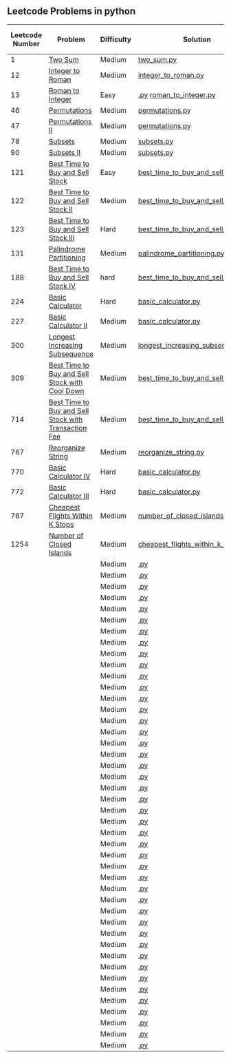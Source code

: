 ## Leetcode Problems in python

| Leetcode Number | Problem                                                                                                                                                 | Difficulty | Solution                                                                                                                     | Applied Data Structure / Algorithms | Note |
|-----------------|---------------------------------------------------------------------------------------------------------------------------------------------------------|------------|------------------------------------------------------------------------------------------------------------------------------|-------------------------------------|------|
| 1               | [Two Sum](https://leetcode.com/problems/two-sum/description/)                                                                                           | Medium     | [two_sum.py](solutions/two_sum.py)                                                                                           |                                     |      | Array/String
| 12              | [Integer to Roman](https://leetcode.com/problems/integer-to-roman/description/)                                                                         | Medium     | [integer_to_roman.py](solutions/integer_to_roman.py)                                                                         | Array/String                        |      |
| 13              | [Roman to Integer](https://leetcode.com/problems/roman-to-integer/description/)                                                                         | Easy       | [.py](solutions/.py)                                                    [roman_to_integer.py](solutions/roman_to_integer.py) | Array/String                        |      |
| 46              | [Permutations](https://leetcode.com/problems/permutations/description/)                                                                                 | Medium     | [permutations.py](solutions/permutations.py)                                                                                 | Backtracking                        |      |
| 47              | [Permutations II](https://leetcode.com/problems/permutations-ii/description/)                                                                           | Medium     | [permutations.py](solutions/permutations.py)                                                                                 | Backtracking                        |      |
| 78              | [Subsets](https://leetcode.com/problems/subsets/description/)                                                                                           | Medium     | [subsets.py](solutions/subsets.py)                                                                                           | Backtracking                        |      |
| 90              | [Subsets II](https://leetcode.com/problems/subsets-ii/description/)                                                                                     | Medium     | [subsets.py](solutions/subsets.py)                                                                                           | Backtracking                        |      |
| 121             | [Best Time to Buy and Sell Stock](https://leetcode.com/problems/best-time-to-buy-and-sell-stock/description/)                                           | Easy       | [best_time_to_buy_and_sell_stock.py](solutions/best_time_to_buy_and_sell_stock.py)                                           | Dynamic Programming                 |      |
| 122             | [Best Time to Buy and Sell Stock II](https://leetcode.com/problems/best-time-to-buy-and-sell-stock-ii/description/)                                     | Medium     | [best_time_to_buy_and_sell_stock.py](solutions/best_time_to_buy_and_sell_stock.py)                                           | Dynamic Programming                 |      |
| 123             | [Best Time to Buy and Sell Stock III](https://leetcode.com/problems/best-time-to-buy-and-sell-stock-iii/description/)                                   | Hard       | [best_time_to_buy_and_sell_stock.py](solutions/best_time_to_buy_and_sell_stock.py)                                           | Dynamic Programming                 |      |
| 131             | [Palindrome Partitioning](https://leetcode.com/problems/palindrome-partitioning/description/)                                                           | Medium     | [palindrome_partitioning.py](solutions/palindrome_partitioning.py)                                                           | Backtracking                        |      |
| 188             | [Best Time to Buy and Sell Stock IV](https://leetcode.com/problems/best-time-to-buy-and-sell-stock-iv/description/)                                     | hard       | [best_time_to_buy_and_sell_stock.py](solutions/best_time_to_buy_and_sell_stock.py)                                           | Dynamic Programming                 |      |
| 224             | [Basic Calculator](https://leetcode.com/problems/basic-calculator/description/)                                                                         | Hard       | [basic_calculator.py](solutions/basic_calculator.py)                                                                         | Stack                               |      |
| 227             | [Basic Calculator II](https://leetcode.com/problems/basic-calculator-ii/description/)                                                                   | Medium     | [basic_calculator.py](solutions/basic_calculator.py)                                                                         | Stack                               |      |
| 300             | [Longest Increasing Subsequence](https://leetcode.com/problems/longest-increasing-subsequence/description/)                                             | Medium     | [longest_increasing_subsequence.py](solutions/longest_increasing_subsequence.py.py)                                          | Dynamic Programming                 |      |
| 309             | [Best Time to Buy and Sell Stock with Cool Down](https://leetcode.com/problems/best-time-to-buy-and-sell-stock-with-cooldown/description/)              | Medium     | [best_time_to_buy_and_sell_stock.py](solutions/best_time_to_buy_and_sell_stock.py)                                           | Dynamic Programming                 |      |
| 714             | [Best Time to Buy and Sell Stock with Transaction Fee](https://leetcode.com/problems/best-time-to-buy-and-sell-stock-with-transaction-fee/description/) | Medium     | [best_time_to_buy_and_sell_stock.py](solutions/best_time_to_buy_and_sell_stock.py)                                           | Dynamic Programming                 |      |
| 767             | [Reorganize String](https://leetcode.com/problems/reorganize-string/description/)                                                                       | Medium     | [reorganize_string.py](solutions/reorganize_string.py)                                                                       |                                     |      |
| 770             | [Basic Calculator IV](https://leetcode.com/problems/basic-calculator-iv/description/)                                                                   | Hard       | [basic_calculator.py](solutions/basic_calculator.py)                                                                         | Stack                               |      |
| 772             | [Basic Calculator III](resources/basic_calculator_iii.md)                                                                                               | Hard       | [basic_calculator.py](solutions/basic_calculator.py)                                                                         | Stack                               |      |
| 787             | [Cheapest Flights Within K Stops](https://leetcode.com/problems/cheapest-flights-within-k-stops/description/)                                           | Medium     | [number_of_closed_islands.py](solutions/number_of_closed_islands.py)                                                         | Backtracking                        |      |
| 1254            | [Number of Closed Islands](https://leetcode.com/problems/number-of-closed-islands/description/)                                                         | Medium     | [cheapest_flights_within_k_stops.py](solutions/cheapest_flights_within_k_stops.py)                                           | Dynamic Programming                 |      |
|                 | []()                                                                                                                                                    | Medium     | [.py](solutions/.py)                                                                                                         |                                     |      |
|                 | []()                                                                                                                                                    | Medium     | [.py](solutions/.py)                                                                                                         |                                     |      |
|                 | []()                                                                                                                                                    | Medium     | [.py](solutions/.py)                                                                                                         |                                     |      |
|                 | []()                                                                                                                                                    | Medium     | [.py](solutions/.py)                                                                                                         |                                     |      |
|                 | []()                                                                                                                                                    | Medium     | [.py](solutions/.py)                                                                                                         |                                     |      |
|                 | []()                                                                                                                                                    | Medium     | [.py](solutions/.py)                                                                                                         |                                     |      |
|                 | []()                                                                                                                                                    | Medium     | [.py](solutions/.py)                                                                                                         |                                     |      |
|                 | []()                                                                                                                                                    | Medium     | [.py](solutions/.py)                                                                                                         |                                     |      |
|                 | []()                                                                                                                                                    | Medium     | [.py](solutions/.py)                                                                                                         |                                     |      |
|                 | []()                                                                                                                                                    | Medium     | [.py](solutions/.py)                                                                                                         |                                     |      |
|                 | []()                                                                                                                                                    | Medium     | [.py](solutions/.py)                                                                                                         |                                     |      |
|                 | []()                                                                                                                                                    | Medium     | [.py](solutions/.py)                                                                                                         |                                     |      |
|                 | []()                                                                                                                                                    | Medium     | [.py](solutions/.py)                                                                                                         |                                     |      |
|                 | []()                                                                                                                                                    | Medium     | [.py](solutions/.py)                                                                                                         |                                     |      |
|                 | []()                                                                                                                                                    | Medium     | [.py](solutions/.py)                                                                                                         |                                     |      |
|                 | []()                                                                                                                                                    | Medium     | [.py](solutions/.py)                                                                                                         |                                     |      |
|                 | []()                                                                                                                                                    | Medium     | [.py](solutions/.py)                                                                                                         |                                     |      |
|                 | []()                                                                                                                                                    | Medium     | [.py](solutions/.py)                                                                                                         |                                     |      |
|                 | []()                                                                                                                                                    | Medium     | [.py](solutions/.py)                                                                                                         |                                     |      |
|                 | []()                                                                                                                                                    | Medium     | [.py](solutions/.py)                                                                                                         |                                     |      |
|                 | []()                                                                                                                                                    | Medium     | [.py](solutions/.py)                                                                                                         |                                     |      |
|                 | []()                                                                                                                                                    | Medium     | [.py](solutions/.py)                                                                                                         |                                     |      |
|                 | []()                                                                                                                                                    | Medium     | [.py](solutions/.py)                                                                                                         |                                     |      |
|                 | []()                                                                                                                                                    | Medium     | [.py](solutions/.py)                                                                                                         |                                     |      |
|                 | []()                                                                                                                                                    | Medium     | [.py](solutions/.py)                                                                                                         |                                     |      |
|                 | []()                                                                                                                                                    | Medium     | [.py](solutions/.py)                                                                                                         |                                     |      |
|                 | []()                                                                                                                                                    | Medium     | [.py](solutions/.py)                                                                                                         |                                     |      |
|                 | []()                                                                                                                                                    | Medium     | [.py](solutions/.py)                                                                                                         |                                     |      |
|                 | []()                                                                                                                                                    | Medium     | [.py](solutions/.py)                                                                                                         |                                     |      |
|                 | []()                                                                                                                                                    | Medium     | [.py](solutions/.py)                                                                                                         |                                     |      |
|                 | []()                                                                                                                                                    | Medium     | [.py](solutions/.py)                                                                                                         |                                     |      |
|                 | []()                                                                                                                                                    | Medium     | [.py](solutions/.py)                                                                                                         |                                     |      |
|                 | []()                                                                                                                                                    | Medium     | [.py](solutions/.py)                                                                                                         |                                     |      |
|                 | []()                                                                                                                                                    | Medium     | [.py](solutions/.py)                                                                                                         |                                     |      |
|                 | []()                                                                                                                                                    | Medium     | [.py](solutions/.py)                                                                                                         |                                     |      |
|                 | []()                                                                                                                                                    | Medium     | [.py](solutions/.py)                                                                                                         |                                     |      |
|                 | []()                                                                                                                                                    | Medium     | [.py](solutions/.py)                                                                                                         |                                     |      |
|                 | []()                                                                                                                                                    | Medium     | [.py](solutions/.py)                                                                                                         |                                     |      |
|                 | []()                                                                                                                                                    | Medium     | [.py](solutions/.py)                                                                                                         |                                     |      |
|                 | []()                                                                                                                                                    | Medium     | [.py](solutions/.py)                                                                                                         |                                     |      |
|                 | []()                                                                                                                                                    | Medium     | [.py](solutions/.py)                                                                                                         |                                     |      |
|                 | []()                                                                                                                                                    | Medium     | [.py](solutions/.py)                                                                                                         |                                     |      |
|                 | []()                                                                                                                                                    | Medium     | [.py](solutions/.py)                                                                                                         |                                     |      |
|                 | []()                                                                                                                                                    | Medium     | [.py](solutions/.py)                                                                                                         |                                     |      |



